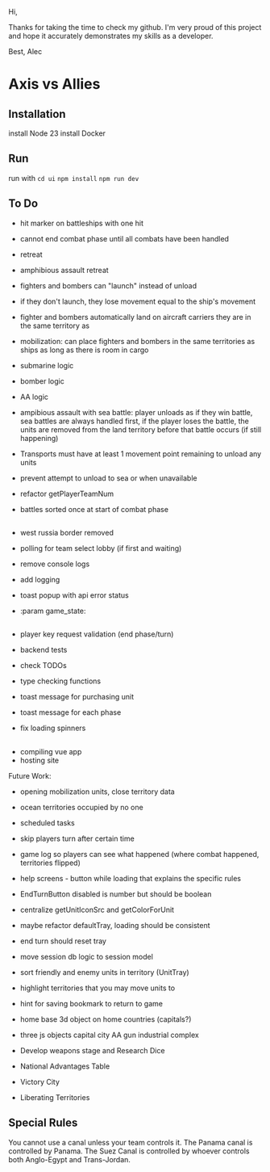 Hi,

Thanks for taking the time to check my github. I'm very proud of this project and hope it
accurately demonstrates my skills as a developer.

Best,
Alec

# Axis vs Allies

## Installation

install Node 23
install Docker

## Run

run with
`cd ui`
`npm install`
`npm run dev`

## To Do

-   hit marker on battleships with one hit
-   cannot end combat phase until all combats have been handled

-   retreat
-   amphibious assault retreat

-   fighters and bombers can "launch" instead of unload
-   if they don't launch, they lose movement equal to the ship's movement
-   fighter and bombers automatically land on aircraft carriers they are in the same territory as
-   mobilization: can place fighters and bombers in the same territories as ships as long as there is room in cargo

-   submarine logic
-   bomber logic
-   AA logic

-   ampibious assault with sea battle: player unloads as if they win battle, sea battles are always handled first, if the player loses the battle, the units are removed from the land territory before that battle occurs (if still happening)

-   Transports must have at least 1 movement point remaining to unload any units
-   prevent attempt to unload to sea or when unavailable

-   refactor getPlayerTeamNum
-   battles sorted once at start of combat phase

##

-   west russia border removed
-   polling for team select lobby (if first and waiting)

-   remove console logs
-   add logging
-   toast popup with api error status
-   :param game_state:

##

-   player key request validation (end phase/turn)

-   backend tests
-   check TODOs
-   type checking functions

-   toast message for purchasing unit
-   toast message for each phase

-   fix loading spinners

##

-   compiling vue app
-   hosting site

Future Work:

-   opening mobilization units, close territory data

-   ocean territories occupied by no one

-   scheduled tasks
-   skip players turn after certain time

-   game log so players can see what happened (where combat happened, territories flipped)
-   help screens - button while loading that explains the specific rules
-   EndTurnButton disabled is number but should be boolean
-   centralize getUnitIconSrc and getColorForUnit

-   maybe refactor defaultTray, loading should be consistent
-   end turn should reset tray

-   move session db logic to session model
-   sort friendly and enemy units in territory (UnitTray)
-   highlight territories that you may move units to
-   hint for saving bookmark to return to game
-   home base 3d object on home countries (capitals?)

-   three js objects
    capital city
    AA gun
    industrial complex

-   Develop weapons stage and Research Dice
-   National Advantages Table

-   Victory City
-   Liberating Territories

## Special Rules

You cannot use a canal unless your team controls it.
The Panama canal is controlled by Panama.
The Suez Canal is controlled by whoever controls both Anglo-Egypt and Trans-Jordan.
